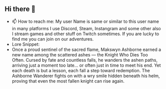 ## Hi there 👋

- 📫 How to reach me: My user Name is same or similar to this user name in many platforms I use Discord, Steam, Instangram and some other also I stream games and other stuff on Twitch sometimes. If you are lucky to find me you can join on our adventures.
- Lore Snippet:
- Once a proud sentinel of the sacred flame, Makswyn Ashborne earned a new name among the scattered ashes — the Knight Who Dies Too Often. Cursed by fate and countless falls, he wanders the ashen paths, arriving just a moment too late... or often just in time to     meet his end.
  Yet each death is but a lesson, each fall a step toward redemption. The Ashborne Wanderer fights on with a wry smile hidden beneath his helm, proving that even the most fallen knight can rise again.
<!--
**Maksud200418/Maksud200418** is a ✨ _special_ ✨ repository because its `README.md` (this file) appears on your GitHub profile.

Here are some ideas to get you started:

- 🔭 I’m currently working on ...
- 🌱 I’m currently learning ...
- 👯 I’m looking to collaborate on ...
- 🤔 I’m looking for help with ...
- 💬 Ask me about ...
- 📫 How to reach me: ...
- 😄 Pronouns: ...
- ⚡ Fun fact: ...
-->
